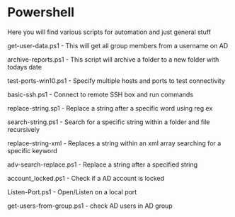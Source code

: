 # Powershell

Here you will find various scripts for automation and just general stuff

get-user-data.ps1 - This will get all group members from a username on AD

archive-reports.ps1 - This script will archive a folder to a new folder with todays date

test-ports-win10.ps1 - Specify multiple hosts and ports to test connectivity

basic-ssh.ps1 - Connect to remote SSH box and run commands

replace-string.sp1 - Replace a string after a specific word using reg ex

search-string.ps1 - Search for a specific string within a folder and file recursively

replace-string-xml - Replaces a string within an xml array searching for a specific keyword

adv-search-replace.ps1 - Replace a string after a specified string 

account_locked.ps1 - Check if a AD account is locked

Listen-Port.ps1 - Open/Listen on a local port 

get-users-from-group.ps1 - check AD users in AD group
